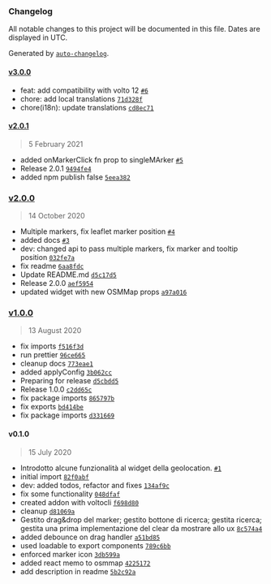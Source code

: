 ### Changelog

All notable changes to this project will be documented in this file. Dates are displayed in UTC.

Generated by [`auto-changelog`](https://github.com/CookPete/auto-changelog).

#### [v3.0.0](https://github.com/collective/volto-venue/compare/v2.0.1...v3.0.0)

- feat: add compatibility with volto 12 [`#6`](https://github.com/collective/volto-venue/pull/6)
- chore: add local translations [`71d328f`](https://github.com/collective/volto-venue/commit/71d328f00d9434810ca43b21594a6e86b61164f8)
- chore(i18n): update translations [`cd8ec71`](https://github.com/collective/volto-venue/commit/cd8ec710104274a21dae36394ca9cf72a9287abe)

#### [v2.0.1](https://github.com/collective/volto-venue/compare/v2.0.0...v2.0.1)

> 5 February 2021

- added onMarkerClick fn prop to singleMArker [`#5`](https://github.com/collective/volto-venue/pull/5)
- Release 2.0.1 [`9494fe4`](https://github.com/collective/volto-venue/commit/9494fe427b1d77fc94a541e8d55f7fe4e95af9ab)
- added npm publish false [`5eea382`](https://github.com/collective/volto-venue/commit/5eea3820275f339fea019c445467c66942563b99)

### [v2.0.0](https://github.com/collective/volto-venue/compare/v1.0.0...v2.0.0)

> 14 October 2020

- Multiple markers, fix leaflet marker position [`#4`](https://github.com/collective/volto-venue/pull/4)
- added docs [`#3`](https://github.com/collective/volto-venue/pull/3)
- dev: changed api to pass multiple markers, fix marker and tooltip position [`032fe7a`](https://github.com/collective/volto-venue/commit/032fe7a8430520922026b80edae651668f05d9e8)
- fix readme [`6aa8fdc`](https://github.com/collective/volto-venue/commit/6aa8fdc896e63bc4f59f66082e96b47928b7a01e)
- Update README.md [`d5c17d5`](https://github.com/collective/volto-venue/commit/d5c17d53d024de0c8d80a83ac3812deef90ff6b2)
- Release 2.0.0 [`aef5954`](https://github.com/collective/volto-venue/commit/aef5954edc53fd1845cdf383af3cd14e1a75f648)
- updated widget with new OSMMap props [`a97a016`](https://github.com/collective/volto-venue/commit/a97a016690171115b5b0d51e7303d41281936133)

### [v1.0.0](https://github.com/collective/volto-venue/compare/v0.1.0...v1.0.0)

> 13 August 2020

- fix imports [`f516f3d`](https://github.com/collective/volto-venue/commit/f516f3dcb31641feed7272e4ff25b8dd3aa2736b)
- run prettier [`96ce665`](https://github.com/collective/volto-venue/commit/96ce6655b55ce7e8d5b2295efde304c55e21d489)
- cleanup docs [`773eae1`](https://github.com/collective/volto-venue/commit/773eae1aea769423d6316e12edc935ff6450b07d)
- added applyConfig [`3b062cc`](https://github.com/collective/volto-venue/commit/3b062cc718e6aea3ed7a48e40c853a6fb18136c5)
- Preparing for release [`d5cbdd5`](https://github.com/collective/volto-venue/commit/d5cbdd5b3abc85fcd3ac1143bd5fb3d0d950c3c9)
- Release 1.0.0 [`c2dd65c`](https://github.com/collective/volto-venue/commit/c2dd65c5e7a4b0533acf1ef63e578fd70ef74b88)
- fix package imports [`865797b`](https://github.com/collective/volto-venue/commit/865797bf14130024f74d0ce595ea37974148b15f)
- fix exports [`bd414be`](https://github.com/collective/volto-venue/commit/bd414beafd57ac0206adb6c605823ad311be1e57)
- fix package imports [`d331669`](https://github.com/collective/volto-venue/commit/d3316695384b271c6415332fc0a06c66ec7067df)

#### v0.1.0

> 15 July 2020

- Introdotto alcune funzionalità al widget della geolocation. [`#1`](https://github.com/collective/volto-venue/pull/1)
- initial import [`82f0abf`](https://github.com/collective/volto-venue/commit/82f0abfcb34bfdb7829ada86b88d5fc1f6ff37c3)
- dev: added todos, refactor and fixes [`134af9c`](https://github.com/collective/volto-venue/commit/134af9c352a133e79d00192b5dd84f1b4aabf659)
- fix some functionality [`048dfaf`](https://github.com/collective/volto-venue/commit/048dfafcf1f0d40e400e29736e93b45e33e17610)
- created addon with voltocli [`f698d80`](https://github.com/collective/volto-venue/commit/f698d8054263dfb8cd8414c80e83e4a540a844e8)
- cleanup [`d81069a`](https://github.com/collective/volto-venue/commit/d81069a52e0db616e6fa57aa27246736b6d257ad)
- Gestito drag&drop del marker; gestito bottone di ricerca; gestita ricerca; gestita una prima implementazione del clear da mostrare allo ux [`8c574a4`](https://github.com/collective/volto-venue/commit/8c574a48a4085e1dc430c62ef8f3a118fb0e89a5)
- added  debounce on  drag handler [`a51bd85`](https://github.com/collective/volto-venue/commit/a51bd853c09db400d44832ce3abbc6ef82e215af)
- used loadable to export components [`789c6bb`](https://github.com/collective/volto-venue/commit/789c6bbabf5ceaaa5714c6775960c4390d301c2a)
- enforced marker icon [`3db599a`](https://github.com/collective/volto-venue/commit/3db599afd4a5e3807d2c064357c28535941c3231)
- added react memo to osmmap [`4225172`](https://github.com/collective/volto-venue/commit/42251727303d47d30a9e080de1de950948acda3b)
- add description in readme [`5b2c92a`](https://github.com/collective/volto-venue/commit/5b2c92aa9accbd2e784caa15e925bfa97228a7bc)
